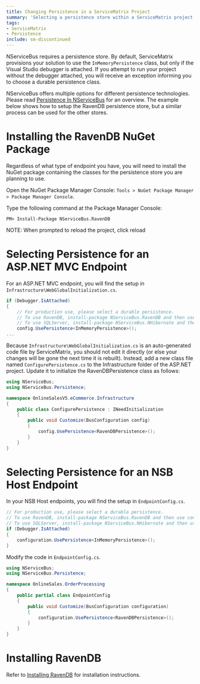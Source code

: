 ```yaml
---
title: Changing Persistence in a ServiceMatrix Project
summary: 'Selecting a persistence store within a ServiceMatrix project.'
tags:
- ServiceMatrix
- Persistence
include: sm-discontinued
---
```


NServiceBus requires a persistence store. By default, ServiceMatrix provisions your solution to use the `InMemoryPersistence` class, but only if the Visual Studio debugger is attached. If you attempt to run your project without the debugger attached, you will receive an exception informing you to choose a durable persistence class.

NServiceBus offers multiple options for different persistence technologies. Please read [Persistence In NServiceBus](/nservicebus/persistence/) for an overview. The example below shows how to setup the RavenDB persistence store, but a similar process can be used for the other stores.

# Installing the RavenDB NuGet Package

Regardless of what type of endpoint you have, you will need to install the NuGet package containing the classes for the persistence store you are planning to use.

Open the NuGet Package Manager Console: `Tools > NuGet Package Manager > Package Manager Console`.

Type the following command at the Package Manager Console:

    PM> Install-Package NServiceBus.RavenDB

NOTE: When prompted to reload the project, click reload

# Selecting Persistence for an ASP.NET MVC Endpoint

For an ASP.NET MVC endpoint, you will find the setup in `Infrastructure\WebGlobalInitialization.cs`.

````C#
if (Debugger.IsAttached)
{
    // For production use, please select a durable persistence.
    // To use RavenDB, install-package NServiceBus.RavenDB and then use configuration.UsePersistence<RavenDBPersistence>();
    // To use SQLServer, install-package NServiceBus.NHibernate and then use configuration.UsePersistence<NHibernatePersistence>();   
    config.UsePersistence<InMemoryPersistence>();
...
````

Because `Infrastructure\WebGlobalInitialization.cs` is an auto-generated code file by ServiceMatrix, you should not edit it directly (or else your changes will be gone the next time it is rebuilt). Instead, add a new class file named `ConfigurePersistence.cs` to the Infrastructure folder of the ASP.NET project. Update it to initialize the RavenDBPersistence class as follows:

````C#
using NServiceBus;
using NServiceBus.Persistence;

namespace OnlineSalesV5.eCommerce.Infrastructure
{
    public class ConfigurePersistence : INeedInitialization
    {
        public void Customize(BusConfiguration config)
        {
            config.UsePersistence<RavenDBPersistence>();
        }
    }
}
````

# Selecting Persistence for an NSB Host Endpoint

In your NSB Host endpoints, you will find the setup in `EndpointConfig.cs`.

````C#
// For production use, please select a durable persistence.
// To use RavenDB, install-package NServiceBus.RavenDB and then use configuration.UsePersistence<RavenDBPersistence>();
// To use SQLServer, install-package NServiceBus.NHibernate and then use configuration.UsePersistence<NHibernatePersistence>();
if (Debugger.IsAttached)
{
    configuration.UsePersistence<InMemoryPersistence>();
}
````

Modify the code in `EndpointConfig.cs`.

````C#
using NServiceBus;
using NServiceBus.Persistence;

namespace OnlineSales.OrderProcessing
{
    public partial class EndpointConfig   
    {
        public void Customize(BusConfiguration configuration)
        {
            configuration.UsePersistence<RavenDBPersistence>();
        }
    }
}
````

# Installing RavenDB

Refer to [Installing RavenDB](/nservicebus/ravendb/installation.md) for installation instructions.

